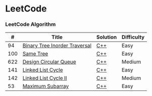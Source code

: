 # LeetCode

### LeetCode Algorithm

| # | Title | Solution | Difficulty |
|---| ----- | -------- | ---------- |
|94|[Binary Tree Inorder Traversal](https://leetcode.com/problems/binary-tree-inorder-traversal/)|[C++](./algorithms/cpp/94.cpp)|Easy|
|100|[Same Tree](https://leetcode.com/problems/same-tree/)|[C++](./algorithms/cpp/100.cpp)|Easy|
|622|[Design Circular Queue](https://leetcode.com/problems/design-circular-queue/)|[C++](./algorithms/cpp/622.cpp)|Medium|
|141|[Linked List Cycle](https://leetcode.com/problems/linked-list-cycle/)|[C++](./algorithms/cpp/141.cpp)|Easy|
|142|[Linked List Cycle II](https://leetcode.com/problems/linked-list-cycle-ii/)|[C++](./algorithms/cpp/142.cpp)|Medium|
|53|[Maximum Subarray](https://leetcode.com/problems/maximum-subarray/)|[C++](./algorithms/cpp/53.cpp)|Easy|
